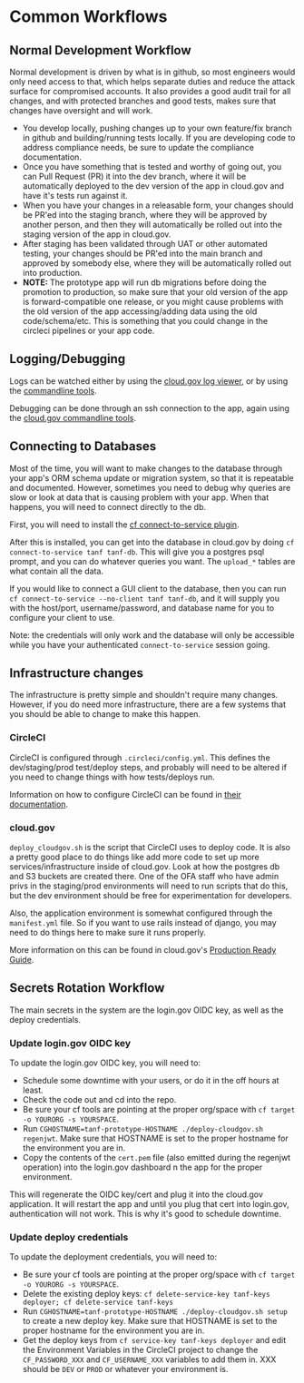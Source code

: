 # Common Workflows

## Normal Development Workflow

Normal development is driven by what is in github, so most engineers
would only need access to that, which helps separate duties and reduce the
attack surface for compromised accounts.  It also provides a good audit trail
for all changes, and with protected branches and good tests, makes sure that changes
have oversight and will work.

  * You develop locally, pushing changes up to your own feature/fix branch in github
    and building/running tests locally.  If you are developing code to address
    compliance needs, be sure to update the compliance documentation.
  * Once you have something that is tested and worthy of going out, you can Pull Request
    (PR) it into the dev branch, where it will be automatically deployed to the dev
    version of the app in cloud.gov and have it's tests run against it.
  * When you have your changes in a releasable form, your changes should be PR'ed
    into the staging branch, where they will be approved by another person, and then
    they will automatically be rolled out into the staging version of the app in cloud.gov.
  * After staging has been validated through UAT or other automated testing, your 
    changes should be PR'ed into the main branch and approved by somebody else,
    where they will be automatically rolled out into production.
  * **NOTE:**  The prototype app will run db migrations before doing the promotion to 
    production, so make sure that your old version of the app is forward-compatible
    one release, or you might cause problems with the old version of the app
    accessing/adding data using the old code/schema/etc.  This is something that
    you could change in the circleci pipelines or your app code.

## Logging/Debugging

Logs can be watched either by using the [cloud.gov log viewer](https://logs.fr.cloud.gov/),
or by using the [commandline tools](https://cloud.gov/docs/deployment/logs/).

Debugging can be done through an ssh connection to the app, again using the
[cloud.gov commandline tools](https://cloud.gov/docs/management/using-ssh/).

## Connecting to Databases

Most of the time, you will want to make changes to the database through your
app's ORM schema update or migration system, so that it is repeatable and documented.
However, sometimes you need to debug why queries are slow or look at data that is
causing problem with your app.  When that happens, you will need to connect directly
to the db.

First, you will need to install the [cf connect-to-service plugin](https://github.com/18F/cf-service-connect).

After this is installed, you can get into the database in cloud.gov by doing
`cf connect-to-service tanf tanf-db`.
This will give you a postgres psql prompt, and you can do whatever queries you want.
The `upload_*` tables are what contain all the data.

If you would like to connect a GUI client to the database, then you can run
`cf connect-to-service --no-client tanf tanf-db`, and it will supply you with the host/port,
username/password, and database name for you to configure your client to use. 

Note:
the credentials will only work and the database will only be accessible while
you have your authenticated `connect-to-service` session going.

## Infrastructure changes

The infrastructure is pretty simple and shouldn't require many changes.
However, if you do need more infrastructure, there are a few systems that
you should be able to change to make this happen.

### CircleCI

CircleCI is configured through `.circleci/config.yml`.  This defines the
dev/staging/prod test/deploy steps, and probably will need to be altered if
you need to change things with how tests/deploys run.

Information on how to configure CircleCI can be found in 
[their documentation](https://circleci.com/docs/2.0/configuration-reference/).

### cloud.gov

`deploy_cloudgov.sh` is the script that CircleCI uses to deploy code.  It is
also a pretty good place to do things like add more code to set up more
services/infrastructure inside of cloud.gov.  Look at how the postgres db and
S3 buckets are created there.  One of the OFA staff who have admin privs in
the staging/prod environments will need to run scripts that do this, but
the dev environment should be free for experimentation for developers.

Also, the application environment is somewhat configured through the
`manifest.yml` file.  So if you want to use rails instead of django, you
may need to do things here to make sure it runs properly.

More information on this can be found in cloud.gov's 
[Production Ready Guide](https://cloud.gov/docs/deployment/production-ready/).

### 

## Secrets Rotation Workflow

The main secrets in the system are the login.gov OIDC key, as well
as the deploy credentials.

### Update login.gov OIDC key

To update the login.gov OIDC key, you will need to:
- Schedule some downtime with your users, or do it in the off hours at least.
- Check the code out and cd into the repo.
- Be sure your cf tools are pointing at the proper org/space with
  `cf target -o YOURORG -s YOURSPACE`.
- Run `CGHOSTNAME=tanf-prototype-HOSTNAME ./deploy-cloudgov.sh regenjwt`.
  Make sure that HOSTNAME is set to the proper hostname for the environment you
  are in.
- Copy the contents of the `cert.pem` file (also emitted during the regenjwt operation)
  into the login.gov dashboard n the app for the proper environment.

This will regenerate the OIDC key/cert and plug it into the cloud.gov
application.  It will restart the app and until you plug that cert into
login.gov, authentication will not work.  This is why it's good to
schedule downtime.


### Update deploy credentials

To update the deployment credentials, you will need to:
- Be sure your cf tools are pointing at the proper org/space with
  `cf target -o YOURORG -s YOURSPACE`.
- Delete the existing deploy keys: `cf delete-service-key tanf-keys deployer; cf delete-service tanf-keys`
- Run `CGHOSTNAME=tanf-prototype-HOSTNAME ./deploy-cloudgov.sh setup` to create a new deploy key.
  Make sure that HOSTNAME is set to the proper hostname for the environment you
  are in.
- Get the deploy keys from `cf service-key tanf-keys deployer` and edit the
  Environment Variables in the CircleCI project to change the `CF_PASSWORD_XXX`
  and `CF_USERNAME_XXX` variables to add them in.  XXX should be `DEV` or
  `PROD` or whatever your environment is.

